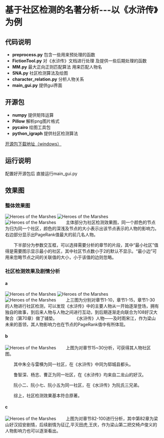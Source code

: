 # 基于社区检测的名著分析---以《水浒传》为例


## 代码说明
- **preprocess.py**  包含一些用来预处理的函数
- **FictionTool.py** 对《水浒传》文档进行处理 及提供一些后期处理的函数
- **MM.py**  最大正向正则匹配算法 用来匹配人物名
- **SNA.py**  社区检测算法及绘图
- **character_relation.py**  分析人物关系
- **main_gui.py**  提供gui界面

## 开源包
- **numpy**  提供矩阵运算
- **Pillow**  解析png图片格式
- **pycairo**  绘图工具包
- **python_igraph**  提供社区检测算法

[开源包下载地址（windows）][1]

## 运行说明
配置好开源包后 直接运行main_gui.py

## 效果图
### 整体效果图
   ![Heroes of the Marshes][2]
   ![Heroes of the Marshes][3]
   ![Heroes of the Marshes][4]
　　主体部分为社区检测效果图，同一个颜色的节点为归为同一个社区，颜色的深浅及节点的大小表示出该节点表示的人物的影响力。
右边部分显示出PageRank值最大的前几名人物。

　　下半部分为参数交互框，可以选择需要分析的章节的片段，其中“最小社区”值得是需要图示显示最小的社区，其中社区节点数小于2的默认不显示。“最小边”可用来忽略节点之间的关联值的大小，小于该值的边则忽略。

### 社区检测效果及剧情分析
#### a
   ![Heroes of the Marshes][5]
   ![Heroes of the Marshes][6]
   ![Heroes of the Marshes][7]
　　上三图为分别对章节1-10，章节1-15，章节1-30的人物进行社区检测，可以发现《水浒传》中的主要人物从一开始逐渐登场，拥有独自的故事，到后来人物与人物之间进行互动，到后期逐渐走向联合为108好汉大聚合（第70章）做了铺垫。
　　
　　《水浒传》人物——及时雨宋江，作为梁山未来的首领，其人物影响力也在节点的PageRank值中有所体现。
#### b
   ![Heroes of the Marshes][8]
　　上图为对章节15~30分析，可获得其人物社区图。
  
　　其中朱仝与雷横为同一社区，在《水浒传》中同为郓城县都头。

　　鲁智深、杨志、曹正为同一社区，在《水浒传》均来自二龙山的好汉。

　　阮小二、阮小七、阮小五为同一社区，在《水浒传》为阮氏三兄弟。

　　综上，社区检测效果基本符合原著。
#### c	
   ![Heroes of the Marshes][9]
　　上图为对章节82-100进行分析，其中第82章为梁山好汉招安剧情，后续剧情为征辽,平灭田虎,王庆，作为梁山第二把交椅卢俊义的人物影响力也可以逐渐看出。




  [1]: http://www.lfd.uci.edu/~gohlke/pythonlibs
  [2]: http://oevwfwaro.bkt.clouddn.com/Heroes%20of%20the%20Marshes%20%281%29.jpg
  [3]: http://oevwfwaro.bkt.clouddn.com/Heroes%20of%20the%20Marshes%20%282%29.jpg
  [4]: http://oevwfwaro.bkt.clouddn.com/Heroes%20of%20the%20Marshes%20%283%29.jpg
  [5]: http://oevwfwaro.bkt.clouddn.com/Heroes%20of%20the%20Marshes%20%284%29.jpg
  [6]: http://oevwfwaro.bkt.clouddn.com/Heroes%20of%20the%20Marshes%20%285%29.jpg
  [7]: http://oevwfwaro.bkt.clouddn.com/Heroes%20of%20the%20Marshes%20%286%29.jpg
  [8]: http://oevwfwaro.bkt.clouddn.com/Heroes%20of%20the%20Marshes%20%287%29.jpg
  [9]: http://oevwfwaro.bkt.clouddn.com/Heroes%20of%20the%20Marshes%20%288%29.jpg
